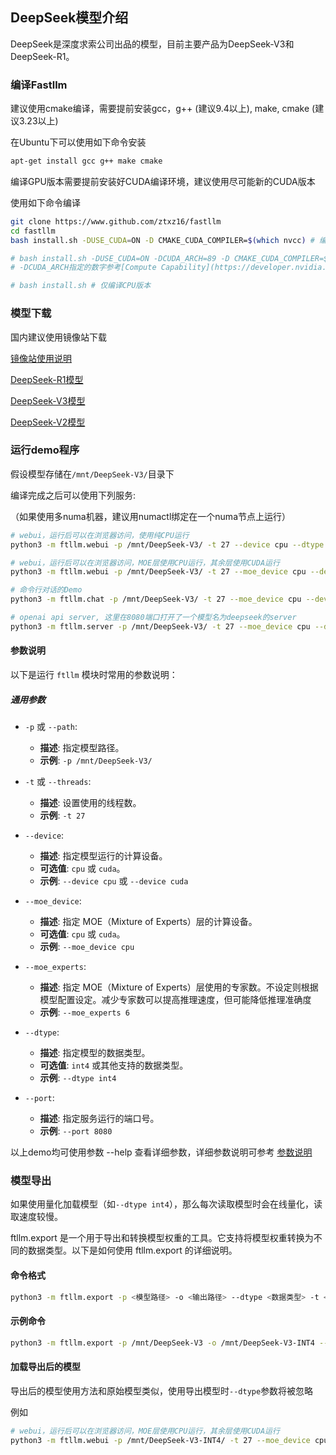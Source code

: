 ## DeepSeek模型介绍

DeepSeek是深度求索公司出品的模型，目前主要产品为DeepSeek-V3和DeepSeek-R1。

### 编译Fastllm

建议使用cmake编译，需要提前安装gcc，g++ (建议9.4以上), make, cmake (建议3.23以上)

在Ubuntu下可以使用如下命令安装

``` sh
apt-get install gcc g++ make cmake
```

编译GPU版本需要提前安装好CUDA编译环境，建议使用尽可能新的CUDA版本

使用如下命令编译

``` sh
git clone https://www.github.com/ztxz16/fastllm
cd fastllm
bash install.sh -DUSE_CUDA=ON -D CMAKE_CUDA_COMPILER=$(which nvcc) # 编译GPU版本

# bash install.sh -DUSE_CUDA=ON -DCUDA_ARCH=89 -D CMAKE_CUDA_COMPILER=$(which nvcc) # 可以指定CUDA架构，如4090使用89架构
# -DCUDA_ARCH指定的数字参考[Compute Capability](https://developer.nvidia.com/cuda-gpus)

# bash install.sh # 仅编译CPU版本
```

### 模型下载

国内建议使用镜像站下载

[镜像站使用说明](https://hf-mirror.com/)

[DeepSeek-R1模型](https://hf-mirror.com/deepseek-ai/DeepSeek-R1)

[DeepSeek-V3模型](https://hf-mirror.com/deepseek-ai/DeepSeek-V3)

[DeepSeek-V2模型](https://hf-mirror.com/deepseek-ai/DeepSeek-V2.5-1210)

### 运行demo程序

假设模型存储在`/mnt/DeepSeek-V3/`目录下

编译完成之后可以使用下列服务:

（如果使用多numa机器，建议用numactl绑定在一个numa节点上运行）

``` sh
# webui，运行后可以在浏览器访问，使用纯CPU运行
python3 -m ftllm.webui -p /mnt/DeepSeek-V3/ -t 27 --device cpu --dtype int4 --port 8080

# webui，运行后可以在浏览器访问，MOE层使用CPU运行，其余层使用CUDA运行
python3 -m ftllm.webui -p /mnt/DeepSeek-V3/ -t 27 --moe_device cpu --device cuda --dtype int4 --port 8080

# 命令行对话的Demo
python3 -m ftllm.chat -p /mnt/DeepSeek-V3/ -t 27 --moe_device cpu --device cuda --dtype int4

# openai api server, 这里在8080端口打开了一个模型名为deepseek的server
python3 -m ftllm.server -p /mnt/DeepSeek-V3/ -t 27 --moe_device cpu --device cuda --dtype int4 --port 8080 --model_name deepseek
```

#### 参数说明

以下是运行 `ftllm` 模块时常用的参数说明：

##### 通用参数

- `-p` 或 `--path`:
  - **描述**: 指定模型路径。
  - **示例**: `-p /mnt/DeepSeek-V3/`

- `-t` 或 `--threads`:
  - **描述**: 设置使用的线程数。
  - **示例**: `-t 27`

- `--device`:
  - **描述**: 指定模型运行的计算设备。
  - **可选值**: `cpu` 或 `cuda`。
  - **示例**: `--device cpu` 或 `--device cuda`

- `--moe_device`:
  - **描述**: 指定 MOE（Mixture of Experts）层的计算设备。
  - **可选值**: `cpu` 或 `cuda`。
  - **示例**: `--moe_device cpu`

- `--moe_experts`:
  - **描述**: 指定 MOE（Mixture of Experts）层使用的专家数。不设定则根据模型配置设定。减少专家数可以提高推理速度，但可能降低推理准确度
  - **示例**: `--moe_experts 6`

- `--dtype`:
  - **描述**: 指定模型的数据类型。
  - **可选值**: `int4` 或其他支持的数据类型。
  - **示例**: `--dtype int4`

- `--port`:
  - **描述**: 指定服务运行的端口号。
  - **示例**: `--port 8080`


以上demo均可使用参数 --help 查看详细参数，详细参数说明可参考 [参数说明](docs/demo_arguments.md)

### 模型导出

如果使用量化加载模型（如`--dtype int4`），那么每次读取模型时会在线量化，读取速度较慢。

ftllm.export 是一个用于导出和转换模型权重的工具。它支持将模型权重转换为不同的数据类型。以下是如何使用 ftllm.export 的详细说明。

#### 命令格式

``` sh
python3 -m ftllm.export -p <模型路径> -o <输出路径> --dtype <数据类型> -t <线程数>
```

#### 示例命令

``` sh
python3 -m ftllm.export -p /mnt/DeepSeek-V3 -o /mnt/DeepSeek-V3-INT4 --dtype int4 -t 16
```

#### 加载导出后的模型

导出后的模型使用方法和原始模型类似，使用导出模型时`--dtype`参数将被忽略

例如

``` sh
# webui，运行后可以在浏览器访问，MOE层使用CPU运行，其余层使用CUDA运行
python3 -m ftllm.webui -p /mnt/DeepSeek-V3-INT4/ -t 27 --moe_device cpu --device cuda --port 8080
```